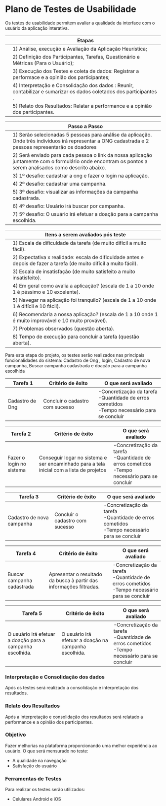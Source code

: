 # Plano de Testes de Usabilidade

Os testes de usabilidade permitem avaliar a qualidade da interface com o usuário da aplicação interativa.

|   | Etapas  |
|---|---------| 
|   | 1) Análise, execução e Avaliação da Aplicação Heurística;|
|   | 2) Definição dos Participantes, Tarefas, Questionário e Métricas (Para o Usuário);     |
|   | 3) Execução dos Testes e coleta de dados: Registrar a performace e a opinião dos participantes;|
|   | 4) Interpretação e Consolidação dos dados : Reunir, contabilizar e sumarizar os dados coletados dos participantes .     |
|   | 5) Relato dos Resultados: Relatar a performance e a opinião dos participantes.   |


|   | Passo a Passo  |
|---|----------------| 
|   | 1) Serão selecionadas 5 pessoas para análise da aplicação. Onde três indivíduos irá representar a ONG cadastrada e 2 pessoas representarão  os doadores|
|   | 2) Será enviado para cada pessoa o link da nossa aplicação juntamente com o formulário onde encontram os pontos a serem analisados como descrito abaixo.|
|   | 3) 1º desafio: cadastrar a ong e fazer o login na aplicação. |
|   | 4) 2º desafio: cadastrar uma campanha. |
|   | 5) 3º desafio: visualizar as informações da campanha cadastrada.|
|   | 6) 4º desafio: Usuário irá buscar por campanha.|
|   | 7) 5º desafio: O usuário  irá efetuar a doação para a campanha escolhida.| 


|   | Itens a serem avaliados pós teste |
|---|---------| 
|   | 1) Escala de dificuldade da tarefa (de muito difícil a muito fácil).|
|   | 2) Expectativa x realidade: escala de dificuldade antes e depois de fazer a tarefa (de muito difícil a muito fácil).|
|   | 3) Escala de insatisfação (de muito satisfeito a muito insatisfeito).|
|   | 4) Em geral como avalia a aplicação? (escala de 1 a 10 onde 1 é péssimo e 10 excelente). |
|   | 5) Navegar na aplicação foi tranquilo? (escala de 1 a 10 onde 1 é difícil e 10 fácil).|
|   | 6) Recomendaria a nossa aplicação? (escala de 1 a 10 onde 1 é muito improvável e 10 muito provável).|
|   | 7) Problemas observados (questão aberta).|
|   | 8) Tempo de execução para concluir a tarefa (questão aberta).|

Para esta etapa do projeto, os testes serão realizados nas principais funcionalidades do sistema: Cadastro de Ong , login, Cadastro de nova campanha, Buscar campanha cadastrada e doação para a campanha escolhida

| Tarefa 1 | Critério de êxito | O que será avaliado |
|----------|-------------------|---------------------|
| Cadastro de Ong |  Concluir o cadastro com sucesso|-Concretização da tarefa <br>-Quantidade de erros cometidos<br>-Tempo necessário para se concluir|

| Tarefa 2 | Critério de êxito | O que será avaliado |
|----------|-------------------|---------------------|
| Fazer o login no sistema |  Conseguir logar no sistema e ser encaminhado para a tela inicial com a lista de projetos|-Concretização da tarefa<br>-Quantidade de erros cometidos<br>-Tempo necessário para se concluir|

| Tarefa 3 | Critério de êxito | O que será avaliado |
|----------|-------------------|---------------------|
| Cadastro de nova campanha| Concluir o cadastro com sucesso|-Concretização da tarefa<br>-Quantidade de erros cometidos<br>-Tempo necessário para se concluir|

| Tarefa 4 | Critério de êxito | O que será avaliado |
|----------|-------------------|---------------------|
|Buscar campanha cadastrada| Apresentar o resultado da busca à partir das informações filtradas. |-Concretização da tarefa<br>-Quantidade de erros cometidos<br>-Tempo necessário para se concluir|

| Tarefa 5 | Critério de êxito | O que será avaliado |
|----------|-------------------|---------------------|
|O usuário  irá efetuar a doação para a campanha escolhida. | O usuário  irá efetuar a doação na campanha escolhida. |-Concretização da tarefa<br>-Quantidade de erros cometidos<br>-Tempo necessário para se concluir|


### Interpretação e Consolidação dos dados 

Após os testes será realizado a consolidação e interpretação dos resultados.

### Relato dos Resultados

Após a interpretação e consolidação dos resultados será relatado a performance e a opinião dos participantes.

### Objetivo

Fazer melhorias na plataforma proporcionando uma melhor experiência ao usuário. O que será mensurado no teste:
- A qualidade na navegação
- Satisfação do usuário

### Ferramentas de Testes
Para realizar os testes serão utilizados:
- Celulares Android e iOS

